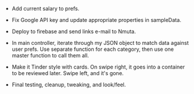 - Add current salary to prefs.
- Fix Google API key and update appropriate properties in sampleData.
- Deploy to firebase and send links e-mail to Nmuta.

- In main controller, iterate through my JSON object to match data against user prefs. Use separate function for each category, then use one master function to call them all.

- Make it Tinder style with cards. On swipe right, it goes into a container to be reviewed later. Swipe left, and it's gone.

- Final testing, cleanup, tweaking, and look/feel.
